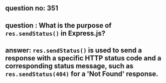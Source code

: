 
      
## question no: 351

## question : What is the purpose of `res.sendStatus()` in Express.js?

## answer: `res.sendStatus()` is used to send a response with a specific HTTP status code and a corresponding status message, such as `res.sendStatus(404)` for a 'Not Found' response.
      